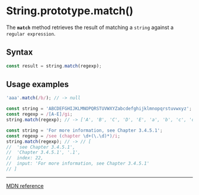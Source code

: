 # String.prototype.match()

The **`match`** method retrieves the result of matching a `string` against a `regular expression`.

## Syntax

```js
const result = string.match(regexp);
```

## Usage examples

```js
'aaa'.match(/b/); // -> null
```

```js
const string = 'ABCDEFGHIJKLMNOPQRSTUVWXYZabcdefghijklmnopqrstuvwxyz';
const regexp = /[A-E]/gi;
string.match(regexp); // -> ['A', 'B', 'C', 'D', 'E', 'a', 'b', 'c', 'd', 'e']
```

```js
const string = 'For more information, see Chapter 3.4.5.1';
const regexp = /see (chapter \d+(\.\d)*)/i;
string.match(regexp); // -> // [
//  'see Chapter 3.4.5.1',
//  'Chapter 3.4.5.1', '.1',
//  index: 22,
//  input: 'For more information, see Chapter 3.4.5.1'
// ]
```

---

[MDN reference](https://developer.mozilla.org/en-US/docs/Web/JavaScript/Reference/Global_Objects/String/match)
